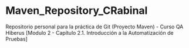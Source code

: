 # Maven_Repository_CRabinal
Repositorio personal para la práctica de Git (Proyecto Maven) - Curso QA Hiberus [Modulo 2 - Capítulo 2.1. Introducción a la Automatización de Pruebas] 
